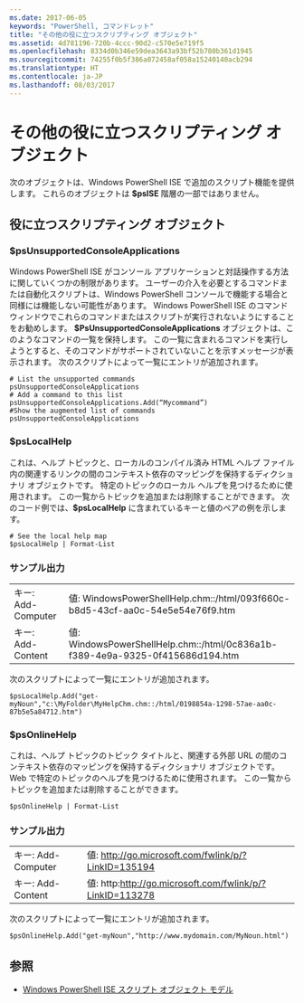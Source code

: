 ```yaml
---
ms.date: 2017-06-05
keywords: "PowerShell, コマンドレット"
title: "その他の役に立つスクリプティング オブジェクト"
ms.assetid: 4d781196-720b-4ccc-90d2-c570e5e719f5
ms.openlocfilehash: 8334d0b346e59dea3643a93bf52b780b361d1945
ms.sourcegitcommit: 74255f0b5f386a072458af058a15240140acb294
ms.translationtype: HT
ms.contentlocale: ja-JP
ms.lasthandoff: 08/03/2017
---
```

# <a name="other-useful-scripting-objects"></a>その他の役に立つスクリプティング オブジェクト
  次のオブジェクトは、Windows PowerShell ISE で追加のスクリプト機能を提供します。 これらのオブジェクトは **$psISE** 階層の一部ではありません。

## <a name="useful-scripting-objects"></a>役に立つスクリプティング オブジェクト

### <a name="psunsupportedconsoleapplications"></a>$psUnsupportedConsoleApplications
 Windows PowerShell ISE がコンソール アプリケーションと対話操作する方法に関していくつかの制限があります。 ユーザーの介入を必要とするコマンドまたは自動化スクリプトは、Windows PowerShell コンソールで機能する場合と同様には機能しない可能性があります。 Windows PowerShell ISE のコマンド ウィンドウでこれらのコマンドまたはスクリプトが実行されないようにすることをお勧めします。 **$PsUnsupportedConsoleApplications** オブジェクトは、このようなコマンドの一覧を保持します。 この一覧に含まれるコマンドを実行しようとすると、そのコマンドがサポートされていないことを示すメッセージが表示されます。 次のスクリプトによって一覧にエントリが追加されます。

```
# List the unsupported commands
psUnsupportedConsoleApplications
# Add a command to this list
psUnsupportedConsoleApplications.Add(“Mycommand”)
#Show the augmented list of commands
psUnsupportedConsoleApplications

```

### <a name="pslocalhelp"></a>$psLocalHelp
 これは、ヘルプ トピックと、ローカルのコンパイル済み HTML ヘルプ ファイル内の関連するリンクの間のコンテキスト依存のマッピングを保持するディクショナリ オブジェクトです。 特定のトピックのローカル ヘルプを見つけるために使用されます。 この一覧からトピックを追加または削除することができます。 次のコード例では、**$psLocalHelp** に含まれているキーと値のペアの例を示します。

```
# See the local help map
$psLocalHelp | Format-List

```

### <a name="sample-output"></a>サンプル出力

|||
|-|-|
|キー: Add-Computer|値: WindowsPowerShellHelp.chm::/html/093f660c-b8d5-43cf-aa0c-54e5e54e76f9.htm|
|キー: Add-Content|値: WindowsPowerShellHelp.chm::/html/0c836a1b-f389-4e9a-9325-0f415686d194.htm|

 次のスクリプトによって一覧にエントリが追加されます。

```
$psLocalHelp.Add("get-myNoun","c:\MyFolder\MyHelpChm.chm::/html/0198854a-1298-57ae-aa0c-87b5e5a84712.htm")
```

### <a name="psonlinehelp"></a>$psOnlineHelp
 これは、ヘルプ トピックのトピック タイトルと、関連する外部 URL の間のコンテキスト依存のマッピングを保持するディクショナリ オブジェクトです。 Web で特定のトピックのヘルプを見つけるために使用されます。 この一覧からトピックを追加または削除することができます。

```
$psOnlineHelp | Format-List

```

### <a name="sample-output"></a>サンプル出力

|||
|-|-|
|キー: Add-Computer|値: http://go.microsoft.com/fwlink/p/?LinkID=135194|
|キー: Add-Content|値: http:http://go.microsoft.com/fwlink/p/?LinkID=113278|

 次のスクリプトによって一覧にエントリが追加されます。

```
$psOnlineHelp.Add("get-myNoun","http://www.mydomain.com/MyNoun.html")
```

## <a name="see-also"></a>参照
- [Windows PowerShell ISE スクリプト オブジェクト モデル](../../core-powershell/ise/The-Windows-PowerShell-ISE-Scripting-Object-Model.md)

  
